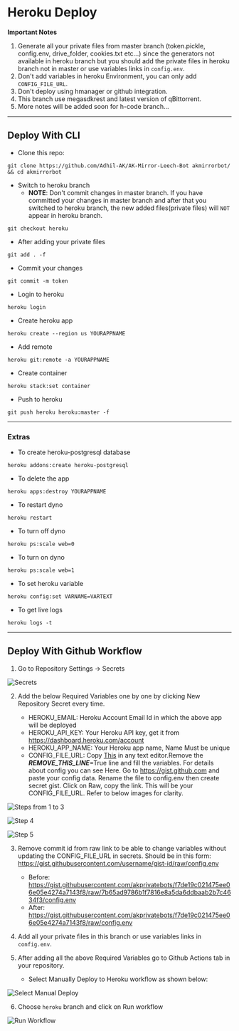 # Heroku Deploy

**Important Notes**
1. Generate all your private files from master branch (token.pickle, config.env, drive_folder, cookies.txt etc...) since the generators not available in heroku branch but you should add the private files in heroku branch not in master or use variables links in `config.env`.
2. Don't add variables in heroku Environment, you can only add `CONFIG_FILE_URL`.
3. Don't deploy using hmanager or github integration.
4. This branch use megasdkrest and latest version of qBittorrent.
5. More notes will be added soon for h-code branch...

------

## Deploy With CLI

- Clone this repo:
```
git clone https://github.com/Adhil-AK/AK-Mirror-Leech-Bot akmirrorbot/ && cd akmirrorbot
```
- Switch to heroku branch
  - **NOTE**: Don't commit changes in master branch. If you have committed your changes in master branch and after that you switched to heroku branch, the new added files(private files) will `NOT` appear in heroku branch.
```
git checkout heroku
```
- After adding your private files
```
git add . -f
```
- Commit your changes
```
git commit -m token
```
- Login to heroku
```
heroku login
```
- Create heroku app
```
heroku create --region us YOURAPPNAME
```
- Add remote
```
heroku git:remote -a YOURAPPNAME
```
- Create container
```
heroku stack:set container
```
- Push to heroku
```
git push heroku heroku:master -f
```

------

### Extras

- To create heroku-postgresql database
```
heroku addons:create heroku-postgresql
```
- To delete the app
```
heroku apps:destroy YOURAPPNAME
```
- To restart dyno
```
heroku restart
```
- To turn off dyno
```
heroku ps:scale web=0
```
- To turn on dyno
```
heroku ps:scale web=1
```
- To set heroku variable
```
heroku config:set VARNAME=VARTEXT
```
- To get live logs
```
heroku logs -t
```

------

## Deploy With Github Workflow

1. Go to Repository Settings -> Secrets

![Secrets](https://telegra.ph/file/9d6ed26f8981c2d2f226c.jpg)

2. Add the below Required Variables one by one by clicking New Repository Secret every time.

   - HEROKU_EMAIL: Heroku Account Email Id in which the above app will be deployed
   - HEROKU_API_KEY: Your Heroku API key, get it from https://dashboard.heroku.com/account
   - HEROKU_APP_NAME: Your Heroku app name, Name Must be unique
   - CONFIG_FILE_URL: Copy [This](https://gist.githubusercontent.com/akprivatebots/f7de19c021475ee06e05e4274a7143f8/raw/config.env) in any text editor.Remove the _____REMOVE_THIS_LINE_____=True line and fill the variables. For details about config you can see Here. Go to https://gist.github.com and paste your config data. Rename the file to config.env then create secret gist. Click on Raw, copy the link. This will be your CONFIG_FILE_URL. Refer to below images for clarity.

![Steps from 1 to 3](https://telegra.ph/file/2a27cf34dc0bdba885de9.jpg)

![Step 4](https://telegra.ph/file/fb3b92a1d2c3c1b612ad0.jpg)

![Step 5](https://telegra.ph/file/f0b208e4ea980b575dbe2.jpg)

3. Remove commit id from raw link to be able to change variables without updating the CONFIG_FILE_URL in secrets. Should be in this form: https://gist.githubusercontent.com/username/gist-id/raw/config.env
   - Before: https://gist.githubusercontent.com/akprivatebots/f7de19c021475ee06e05e4274a7143f8/raw/7b65ad9786b1f7816e8a5da6ddbaab2b7c4634f3/config.env
   - After: https://gist.githubusercontent.com/akprivatebots/f7de19c021475ee06e05e4274a7143f8/raw/config.env

4. Add all your private files in this branch or use variables links in `config.env`.

5. After adding all the above Required Variables go to Github Actions tab in your repository.
   - Select Manually Deploy to Heroku workflow as shown below:

![Select Manual Deploy](https://telegra.ph/file/cff1c24de42c271b23239.jpg)

6. Choose `heroku` branch and click on Run workflow

![Run Workflow](https://telegra.ph/file/f44c7465d58f9f046328b.png)
